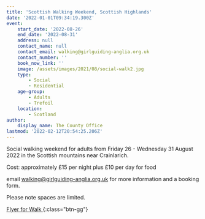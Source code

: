 ```yaml
---
title: 'Scottish Walking Weekend, Scottish Highlands'
date: '2022-01-01T09:34:19.300Z'
event:
    start_date: '2022-08-26'
    end_date: '2022-08-31'
    address: null
    contact_name: null
    contact_email: walking@girlguiding-anglia.org.uk
    contact_number: ''
    book_now_link: ''
    image: /assets/images/2021/08/social-walk2.jpg
    type:
        - Social
        - Residential
    age-group:
        - Adults
        - Trefoil
    location:
        - Scotland
author:
    display_name: The County Office
lastmod: '2022-02-12T20:54:25.206Z'
---
```


Social walking weekend for adults from Friday 26 - Wednesday 31 August 2022 in the Scottish mountains near Crainlarich.

Cost: approximately £15 per night plus £10 per day for food

email <walking@girlguiding-anglia.org.uk> for more information and a booking form.

Please note spaces are limited.

[Flyer for Walk <i class="fa fa-download"></i>](/assets/docs/2022/social-walking-scotland-august-2022v2.docx){:class="btn-gg"}
